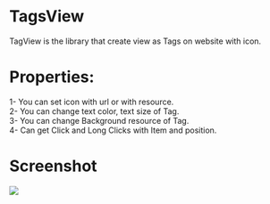 # TagsView
TagView is the library that create view as Tags on website with icon.

# Properties:
1- You can set icon with url or with resource. <br>
2- You can change text color, text size of Tag. <br>
3- You can change Background resource of Tag. <br>
4- Can get Click and Long Clicks with Item and position. <br>

# Screenshot
<img src="https://github.com/intsab/TagsView-Android/blob/master/Screenshot_20180124-142156.png">
